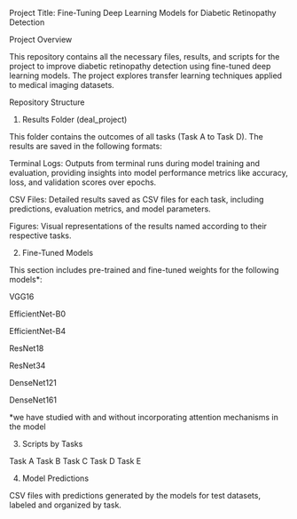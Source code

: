 Project Title: Fine-Tuning Deep Learning Models for Diabetic Retinopathy Detection

Project Overview

This repository contains all the necessary files, results, and scripts for the project to improve diabetic retinopathy detection using fine-tuned deep learning models. The project explores transfer learning techniques applied to medical imaging datasets. 

Repository Structure

1. Results Folder (deal_project)

This folder contains the outcomes of all tasks (Task A to Task D). The results are saved in the following formats:

Terminal Logs: Outputs from terminal runs during model training and evaluation, providing insights into model performance metrics like accuracy, loss, and validation scores over epochs.

CSV Files: Detailed results saved as CSV files for each task, including predictions, evaluation metrics, and model parameters.

Figures: Visual representations of the results named according to their respective tasks.

2. Fine-Tuned Models

This section includes pre-trained and fine-tuned weights for the following models*:

VGG16

EfficientNet-B0

EfficientNet-B4

ResNet18

ResNet34

DenseNet121

DenseNet161

*we have  studied with and without incorporating attention mechanisms in the model 


3. Scripts by Tasks

Task A
Task B
Task C
Task D
Task E

4. Model Predictions

CSV files with predictions generated by the models for test datasets, labeled and organized by task.

